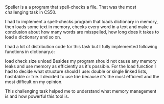 Speller is a a program that spell-checks a file. That was the most challenging task in CS50.

I had to implement a spell-checks program that loads dictionary in memory, then loads some text in memory, checks every word in a text and make a conclusion about how many words are misspelled, how long does it takes to load a dictionary and so on.

I had a lot of distribution code for this task but I fully implemented following functions in dictionary.c:

load
check
size
unload
Besides my program should not cause any memory leaks and use memory as efficiently as it's possible. For the load function I had to decide what structure should I use: double or single linked lists, hashtable or trie. I decided to use trie because it's the most efficient and the most difficult on my opinion.

This challenging task helped me to understand what memory management is and how powerful this tool is.